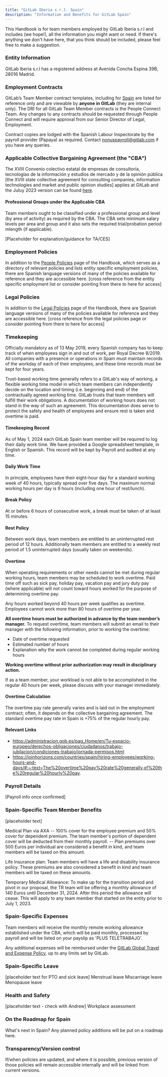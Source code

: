 ```yaml
---
title: "GitLab Iberia s.r.l. Spain"
description: "Information and Benefits for GitLab Spain"
---
```


This Handbook is for team members employed by GitLab Iberia s.r.l and includes (we hope!), all the information you might want or need. If there's anything we don't have here, that you think should be included, please feel free to make a suggestion.

### Entity Information

GitLab Iberia s.r.l has a registered address at Avenida Concha Espina 39B, 28016 Madrid.

### Employment Contracts

GitLab’s Team Member contract templates, including for [Spain](https://internal.gitlab.com/handbook/people-group/people-operations/people-connect/employment_contracts/#spain) are listed for reference only and are viewable by **anyone in GitLab** (they are internal only). The DRI for all GitLab Team Member contracts is the People Connect Team. Any changes to any contracts should be requested through People Connect and will require approval from our Senior Director of Legal, Employment.

Contract copies are lodged with the Spanish Labour Inspectorate by the payroll provider (Papaya) as required. Contact nonuspayroll@gitlab.com if you have any queries.

### Applicable Collective Bargaining Agreement (the "CBA")

The XVIII Convenio colectivo estatal de empresas de consultoría, tecnologías de la información y estudios de mercado y de la opinión pública [the XVIII state collective agreement for consulting companies, information technologies and market and public opinion studies] applies at GitLab and the Juluy 2023 version can be found [here](https://www.boe.es/boe/dias/2023/07/26/pdfs/BOE-A-2023-17238.pdf).

#### Professional Groups under the Applicable CBA

Team members ought to be classified under a professional group and level (by area of activity) as required by the CBA. The CBA sets minimum salary levels per area and group and it also sets the required trial/probation period mlength (if applicable).

[Placeholder for explanation/guidance for TA/CES]

### Employment Policies

In addition to the [People Policies](https://handbook.gitlab.com/handbook/people-policies/) page of the Handbook, which serves as a directory of relevant policies and lists entity specific employment policies, there are Spanish language versions of many of the policies available for reference and they are accessible here. [cross reference from the entity specific employment list or consider pointing from there to here for access]

### Legal Policies

In addition to the [Legal Policies](https://handbook.gitlab.com/handbook/legal/#gitlab-policies) page of the Handbook, there are Spanish language versions of many of the policies available for reference and they are accessible here. [cross reference from the legal policies page or consider pointing from there to here for access]

### Timekeeping

Officially mandatory as of 13 May 2019, every Spanish company has to keep track of when employees sign in and out of work, per Royal Decree 8/2019. All companies with a presence or operations in Spain must maintain records of the workday of each of their employees, and these time records must be kept for four years.

Trust-based working time generally refers to a GitLab's way of working, a flexible working time model in which team members can independently decide on the location and timing (i.e. beginning and end) of the contractually agreed working time. GitLab trusts that team members will fulfill their work obligations. A documentation of working hours does not stand in the way of such an agreement. This documentation does serve to protect the safety and health of employees and ensure rest is taken and overtime is paid.

#### Timekeeping Record

As of May 1, 2024 each GitLab Spain team member will be required to log their daily work time. We have provided a Google spreadsheet template, in English or Spanish. This record will be kept by Payroll and audited at any time.

#### Daily Work Time

In principle, employees have their eight-hour day for a standard working week of 40 hours, typically spread over five days. The maximum normal working hours per day is 9 hours (including one hour of rest/lunch).

#### Break Policy

At or before 6 hours of consecutive work, a break must be taken of at least 15 minutes.

#### Rest Policy

Between work days, team members are entitled to an uninterrupted rest period of 12 hours. Additionally team members are entitled to a weekly rest period of 1.5 uninterrupted days (usually taken on weekends).

#### Overtime

When operating requirements or other needs cannot be met during regular working hours, team members may be scheduled to work overtime. Paid time off such as sick pay, holiday pay, vacation pay and jury duty pay (where applicable) will not count toward hours worked for the purpose of determining overtime pay.

Any hours worked beyond 40 hours per week qualifies as overtime. Employees cannot work more than 80 hours of overtime per year.  

**All overtime hours must be authorized in advance by the team member’s manager.** To request overtime, team members will submit an email to their manager with the following information, prior to working the overtime:

- Date of overtime requested
- Estimated number of hours
- Explanation why the work cannot be completed during regular working hours

**Working overtime without prior authorization may result in disciplinary action.**

If as a team member, your workload is not able to be accomplished in the regular 40 hours per week, please discuss with your manager immediately.

#### Overtime Calculation

The overtime pay rate generally varies and is laid out in the employment contract; often, it depends on the collective bargaining agreement. The standard overtime pay rate in Spain is +75% of the regular hourly pay.

#### Relevant Links

- https://administracion.gob.es/pag_Home/en/Tu-espacio-europeo/derechos-obligaciones/ciudadanos/trabajo-jubilacion/condiciones-trabajo/jornada-permisos.html
- https://joinhorizons.com/countries/spain/hiring-employees/working-hours-and-days/#:~:text=The%20overtime%20pay%20rate%20generally,of%20the%20regular%20hourly%20pay.

### Payroll Details

[Payroll info once confirmed]

### Spain-Specific Team Member Benefits

[placeholder text]

Medical Plan via AXA -- 100% cover for the employee premium and 50% cover for dependent premium. The team member's portion of dependent cover will be deducted  from their monthly payroll. -- Plan premiums over 500 Euros per individual are considered a benefit in kind, and team members will be taxed on this amount.

Life Insurance plan: Team members will have a life and disability insurance policy. These premiums are also considered a benefit in kind and team members will be taxed on these amounts.

Temporary Medical Allowance: To make up for the transition period and pivot in our proposal, the TR team will be offering a monthly allowance of 140 Euros until December 31, 2024. After this period the allowance will cease. This will apply to any team member that started on the entity prior to July 1, 2023.

### Spain-Specific Expenses

Team members will receive the monthly remote working allowance established under the CBA, which will be paid monthly, processed by payroll and will be listed on your payslip as 'PLUS TELETRABAJO'.

Any additional expenses will be reimbursed under the [GitLab Global Travel and Expense Policy](https://handbook.gitlab.com/handbook/finance/expenses/), up to any limits set by GitLab.

### Spain-Specific Leave

[placeholder text for PTO and sick leave]
Menstrual leave
Miscarriage leave
Menopause leave

### Health and Safety

[placeholder text - check with Andrew]
Workplace assessment

### On the Roadmap for Spain

What's next in Spain? Any planned policy additions will be put on a roadmap here.

### Transparency/Version control

If/when policies are updated, and where it is possible, previous version of those policies will remain accessible internally and will be linked from current versions.

